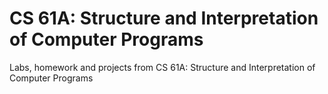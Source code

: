 # CS 61A: Structure and Interpretation of Computer Programs
Labs, homework and projects from CS 61A: Structure and Interpretation of Computer Programs
